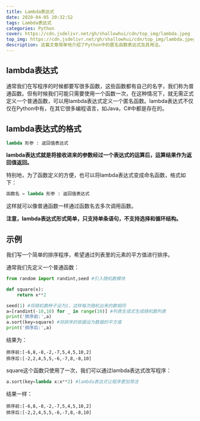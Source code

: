 ```yaml
---
title: Lambda表达式
date: 2020-04-05 20:32:52
tags: Lambda表达式
categories: Python
cover: https://cdn.jsdelivr.net/gh/shallowhui/cdn/top_img/lambda.jpeg
top_img: https://cdn.jsdelivr.net/gh/shallowhui/cdn/top_img/lambda.jpeg
description: 这篇文章简单地介绍了Python中的匿名函数表达式及其用法。
---
```

## lambda表达式

通常我们在写程序的时候都要写很多函数，这些函数都有自己的名字，我们称为普通函数。但有时候我们可能只需要使用一个函数一次，在这种情况下，就无需正式定义一个普通函数，可以用lambda表达式定义一个匿名函数。lambda表达式不仅仅在Python中有，在其它很多编程语言，如Java，C#中都是存在的。

## lambda表达式的格式

``` python
lambda 形参 : 返回值表达式
```
**lambda表达式就是将接收进来的参数经过一个表达式的运算后，运算结果作为返回值返回。**

特别地，为了函数定义的方便，也可以将lambda表达式变成命名函数，格式如下：

``` python
函数名 = lambda 形参 : 返回值表达式
```

这样就可以像普通函数一样通过函数名去多次调用函数。

**注意，lambda表达式形式简单，只支持单条语句，不支持选择和循环结构。**

## 示例

我们写一个简单的排序程序，希望通过列表里的元素的平方值进行排序。

通常我们先定义一个普通函数：

``` python
from random import randint,seed #引入随机数模块

def square(x):
    return x**2

seed(1) #将随机数种子设为1，这样每次随机出来的数相同
a=[randint(-10,10) for _ in range(10)] #列表生成式生成随机数列表
print('排序前:',a)
a.sort(key=square) #将排序的依据设为数据的平方值
print('排序后:',a)
```
结果为：

    排序前:[-6,8,-8,-2,-7,5,4,5,10,2]
    排序后:[-2,2,4,5,5,-6,-7,8,-8,10]

square这个函数只使用了一次，我们可以通过lambda表达式改写程序：

``` python
a.sort(key=lambda x:x**2) #lambda表达式让程序更加简洁
```

结果一样：

    排序前:[-6,8,-8,-2,-7,5,4,5,10,2]
    排序后:[-2,2,4,5,5,-6,-7,8,-8,10]
